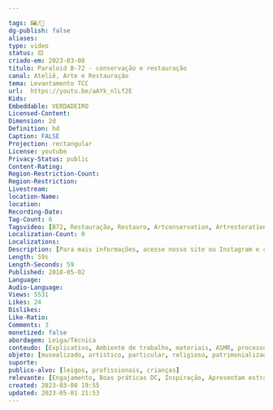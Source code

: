 ```yaml
---

tags: 🖼️/🎥️ 
dg-publish: false
aliases: 
type: video
status: 🟨️ 
criado-em: 2023-03-08
titulo: Paraloid B-72 - conservação e restauração
canal: Ateliê, Arte e Restauração
tema: Levantamento TCC 
url:  https://youtu.be/aAYk_nlLf2E
Kids: 
Embeddable: VERDADEIRO
Licensed-Content: 
Dimension: 2d
Definition: hd
Caption: FALSE
Projection: rectangular
License: youtube
Privacy-Status: public
Content-Rating: 
Region-Restriction-Count: 
Region-Restriction: 
Livestream: 
location-Name: 
location: 
Recording-Date: 
Tag-Count: 6
Tagsvideo: [B72, Restauração, Restauro, Artconservation, Artrestoration, Conservação e restauração]
Localization-Count: 0
Localizations: 
Description: [Para mais informações, acesse nosso site ou Instagram e conheça um pouco mais sobre o nosso trabalho.<br><br>www.ateliearterestauracao.com.br<br><br>www.instagram.com/ateliearterestauracao<br><br>Música Panama Hat de Audionautix está licenciada sob uma licença Creative Commons Attribution ( creativecommons.org/licenses/by/4.0/) - Artista audionautix.com]
Length: 59s
Length-Seconds: 59
Published: 2018-05-02
Language: 
Audio-Language: 
Views: 5531
Likes: 24
Dislikes: 
Like-Ratio: 
Comments: 3
monetized: false
abordagem: Leiga/Técnica
conteudo: [Explicativo, Ambiente de trabalho, materiais, ASMR, processos]
objeto: [musealizado, artístico, particular, religioso, patrimonializado, histórico]
suporte:
publico-alvo: [leigos, profissionais, crianças]
relevante: [Engajamento, Boas práticas DC, Inspiração, Apresentam estratégias de DC, Inovações, cibercultura]
created: 2023-03-08 19:55
updated: 2023-05-01 21:53
---
```

